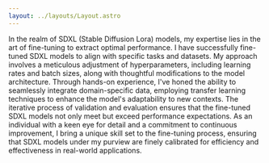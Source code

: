 ```yaml
---
layout: ../layouts/Layout.astro
---
```

<!-- Markdown Preview - https://dillinger.io/ -->

In the realm of SDXL (Stable Diffusion Lora) models, my expertise lies in the art of fine-tuning to extract optimal performance. I have successfully fine-tuned SDXL models to align with specific tasks and datasets. My approach involves a meticulous adjustment of hyperparameters, including learning rates and batch sizes, along with thoughtful modifications to the model architecture. Through hands-on experience, I've honed the ability to seamlessly integrate domain-specific data, employing transfer learning techniques to enhance the model's adaptability to new contexts. The iterative process of validation and evaluation ensures that the fine-tuned SDXL models not only meet but exceed performance expectations. As an individual with a keen eye for detail and a commitment to continuous improvement, I bring a unique skill set to the fine-tuning process, ensuring that SDXL models under my purview are finely calibrated for efficiency and effectiveness in real-world applications.